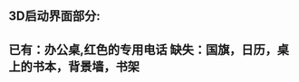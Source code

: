 3D启动界面部分:
-----------------------------------------------------
已有：办公桌,红色的专用电话
缺失：国旗，日历，桌上的书本，背景墙，书架
-----------------------------------------------------